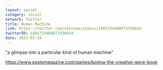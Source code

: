 ```yaml
---
layout: social
category: social
network: Twitter
title: Human Machine
link: https://twitter.com/steinea/status/1485733460073336834
twitterID: 1485733460073336834
date: 2022-01-24
---
```


"a glimpse into a particular kind of human machine"

<https://www.pastemagazine.com/games/kojima-the-creative-gene-book>
